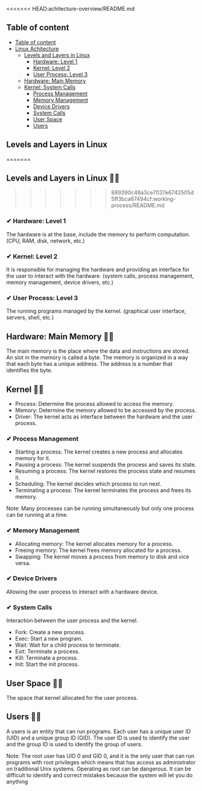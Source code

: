 <<<<<<< HEAD:achitecture-overview/README.md
## Table of content

- [Table of content](#table-of-content)
- [Linux Achitecture](#linux)
  - [Levels and Layers in Linux](#levels-and-layers-in-linux)
    - [Hardware: Level 1](#hardware-level-1)
    - [Kernel: Level 2](#kernel-level-2)
    - [User Process: Level 3](#user-process-level-3)
  - [Hardware: Main Memory](#hardware-main-memory)
  - [Kernel: System Calls](#kernel-system-calls)
    - [Process Management](#process-management)
    - [Memory Management](#memory-management)
    - [Device Drivers](#device-drivers)
    - [System Calls](#system-calls)
    - [User Space](#user-space)
    - [Users](#users)

## Levels and Layers in Linux
=======
## Levels and Layers in Linux 🏴‍☠️
>>>>>>> 889390c48a3ce7037e6742505d5ff3bca67494cf:working-process/README.md

### ✔ Hardware: Level 1

The hardware is at the base, include the memory to perform computation. (CPU, RAM, disk, network, etc.)

### ✔ Kernel: Level 2

It is responsible for managing the hardware and providing an interface for the user to interact with the hardware. (system calls, process management, memory management, device drivers, etc.)

### ✔ User Process: Level 3 

The running programs managed by the kernel. (graphical user interface, servers, shell, etc.)

## Hardware: Main Memory 🏴‍☠️

The main memory is the place where the data and instructions are stored. An slot in the memory is called a byte. The memory is organized in a way that each byte has a unique address. The address is a number that identifies the byte.

## Kernel 🏴‍☠️

- Process: Determine the process allowed to access the memory.
- Memory: Determine the memory allowed to be accessed by the process.
- Driver: The kernel acts as interface between the hardware and the user process.

### ✔ Process Management

- Starting a process: The kernel creates a new process and allocates memory for it.
- Pausing a process: The kernel suspends the process and saves its state.
- Resuming a process: The kernel restores the process state and resumes it.
- Scheduling: The kernel decides which process to run next.
- Terminating a process: The kernel terminates the process and frees its memory.

Note: Many processes can be running simultaneously but only one process can be running at a time.

### ✔ Memory Management

- Allocating memory: The kernel allocates memory for a process.
- Freeing memory: The kernel frees memory allocated for a process.
- Swapping: The kernel moves a process from memory to disk and vice versa.

### ✔ Device Drivers 

Allowing the user process to interact with a hardware device.

### ✔ System Calls

Interaction between the user process and the kernel.

- Fork: Create a new process.
- Exec: Start a new program.
- Wait: Wait for a child process to terminate.
- Exit: Terminate a process.
- Kill: Terminate a process.
- Init: Start the init process.

## User Space 🏴‍☠️

The space that kernel allocated for the user process.

## Users 🏴‍☠️

A users is an entity that can run programs. Each user has a unique user ID (UID) and a unique group ID (GID). The user ID is used to identify the user and the group ID is used to identify the group of users.

Note: The root user has UID 0 and GID 0, and it is the only user that can run programs with root privileges which means that has access as administrator on traditional Unix systems. Operating as root can be dangerous. It can be difficult to identify and correct mistakes because the system will let you do anything

